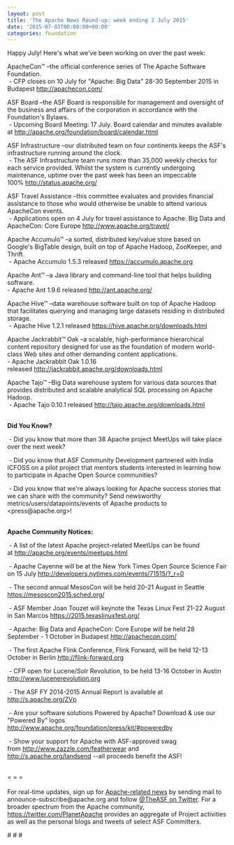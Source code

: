 ```yaml
---
layout: post
title: 'The Apache News Round-up: week ending 3 July 2015'
date: '2015-07-03T00:00:00+00:00'
categories: foundation
---
```

<div> 
    <p>Happy July! Here's what we've been working on over the past week:</p> 
    <p>ApacheCon™ –the official conference series of The Apache Software Foundation.<br />&nbsp;- CFP closes on 10 July for &quot;Apache: Big Data&quot; 28-30 September 2015 in Budapest&nbsp;<a href="http://apachecon.com/">http://apachecon.com/</a></p> 
    <p>ASF Board&nbsp;–the ASF Board is responsible for management and oversight of the business and affairs of the corporation in accordance with the Foundation's Bylaws.<br />&nbsp;- Upcoming Board Meeting: 17 July. Board calendar and minutes available at&nbsp;<a href="http://apache.org/foundation/board/calendar.html">http://apache.org/foundation/board/calendar.html</a></p> 
    <p>ASF Infrastructure –our distributed team on four continents keeps the ASF's infrastructure running around the clock.<br />&nbsp;- The ASF Infrastructure team runs more than 35,000 weekly checks for each service provided. Whilst the system is currently undergoing maintenance, uptime over the past week has been an impeccable 100%&nbsp;<a href="http://status.apache.org/">http://status.apache.org/</a></p> 
    <p>ASF Travel Assistance&nbsp;–this committee evaluates and&nbsp;provides financial assistance to those who would otherwise be unable to attend various ApacheCon events.<br />&nbsp;- Applications open on 4 July for travel assistance to Apache: Big Data and ApacheCon: Core Europe&nbsp;<a href="http://www.apache.org/travel/">http://www.apache.org/travel/</a> </p> 
    <p>Apache Accumulo™ –a sorted, distributed key/value store based on Google's BigTable design, built on top of Apache Hadoop, ZooKeeper, and Thrift.<br />&nbsp;- Apache Accumulo 1.5.3 released <a href="https://accumulo.apache.org">https://accumulo.apache.org</a></p> 
    <p>Apache Ant™ –a Java library and command-line tool that helps building software.<br />- Apache Ant 1.9.6 released&nbsp;<a href="http://ant.apache.org/">http://ant.apache.org/</a></p> 
    <p>Apache Hive™ –data warehouse software built on top of Apache Hadoop that facilitates querying and managing large datasets residing in distributed storage.<br />&nbsp;-&nbsp;Apache Hive 1.2.1 released&nbsp;<a href="https://hive.apache.org/downloads.html">https://hive.apache.org/downloads.html</a></p> 
    <p>Apache Jackrabbit™&nbsp;<span style="white-space: pre-wrap;">Oak </span>–<span style="white-space: pre-wrap;">a scalable, high-performance hierarchical content </span><span style="white-space: pre-wrap;">repository designed for use as the foundation of modern world-class Web sites and other demanding content applications. </span><br />- Apache Jackrabbit Oak 1.0.16 released&nbsp;<span style="white-space: pre-wrap;"><a href="http://jackrabbit.apache.org/downloads.html">http://jackrabbit.apache.org/downloads.html</a></span></p> 
    <p>Apache Tajo™ –Big Data warehouse system for various data sources that provides distributed and scalable analytical SQL processing on Apache Hadoop.<br />&nbsp;- Apache Tajo 0.10.1 released&nbsp;<span style="white-space: pre-wrap;"><a href="http://tajo.apache.org/downloads.html">http://tajo.apache.org/downloads.html</a></span></p> 
    <p><strong><br />Did You Know?</strong></p> 
  </div> 
  <div> 
    <div> 
      <p>&nbsp;- Did you know that more than 38 Apache project MeetUps will take place over the next week?&nbsp;</p> 
      <p>&nbsp;- Did you know that ASF Community Development partnered with India ICFOSS on a pilot project&nbsp;that mentors students interested in learning how to participate in Apache Open Source communities?</p> 
      <p>&nbsp;- Did you know that we're always looking for Apache success stories that we can share with the community? Send newsworthy metrics/users/datapoints/events of Apache products to &lt;press@apache.org&gt;!</p> 
    </div> 
    <div></div> 
    <div> 
      <p><strong><br />Apache Community Notices:</strong></p> 
      <p>&nbsp;- A list of the latest Apache project-related MeetUps can be found at&nbsp;<a href="http://apache.org/events/meetups.html">http://apache.org/events/meetups.html</a></p> 
      <p>&nbsp;- Apache Cayenne ‏will be at the New York Times Open Source Science Fair on 15 July <a href="http://developers.nytimes.com/events/71515/?_r=0">http://developers.nytimes.com/events/71515/?_r=0</a></p> 
    </div> 
    <div> 
      <p>&nbsp;- The second annual MesosCon will be held 20-21 August in Seattle <a href="https://mesoscon2015.sched.org/">https://mesoscon2015.sched.org/</a></p> 
      <p>&nbsp;- ASF Member Joan Touzet will keynote the Texas Linux Fest 21-22 August in San Marcos&nbsp;<a href="https://2015.texaslinuxfest.org/">https://2015.texaslinuxfest.org/</a></p> 
      <p>&nbsp;- Apache: Big Data and ApacheCon: Core Europe will be held 28 September - 1 October in Budapest&nbsp;<a href="http://apachecon.com/">http://apachecon.com/</a></p> 
      <p>&nbsp;- The first Apache Flink Conference, Flink Forward, will be held 12-13 October in Berlin <a href="http://flink-forward.org/">http://flink-forward.org</a></p> 
      <p>&nbsp;- CFP open for Lucene/Solr Revolution, to be held 13-16 October in Austin <a href="http://lucenerevolution.org/">http://www.lucenerevolution.org</a></p> 
      <p>&nbsp;- The ASF FY 2014-2015 Annual Report is available at <a href="http://s.apache.org/ZVp">http://s.apache.org/ZVp</a></p> 
    </div> 
    <div> 
      <p>&nbsp;- Are your software solutions Powered by Apache? Download &amp; use our &quot;Powered By&quot; logos <a href="http://www.apache.org/foundation/press/kit/#poweredby">http://www.apache.org/foundation/press/kit/#poweredby</a></p> 
      <p>&nbsp;- Show your support for Apache with ASF-approved swag from&nbsp;<a href="http://www.zazzle.com/featherwear">http://www.zazzle.com/featherwear</a> and <a href="http://s.apache.org/landsend">http://s.apache.org/landsend</a>&nbsp;--all proceeds benefit the ASF!&nbsp;</p> 
    </div> 
    <div><br /></div> 
    <div>= = =</div> 
    <div><br /></div> 
    <div>For real-time updates, sign up for <a href="http://www.apache.org/foundation/mailinglists.html#foundation-announce">Apache-related news</a> by sending mail to announce-subscribe@apache.org and follow <a href="https://twitter.com/TheASF">@TheASF on Twitter</a>. For a broader spectrum from the Apache community, <a href="https://twitter.com/PlanetApache">https://twitter.com/PlanetApache</a> provides an aggregate of Project activities as well as the personal blogs and tweets of select ASF Committers.</div> 
    <p># # #</p> 
  </div>
